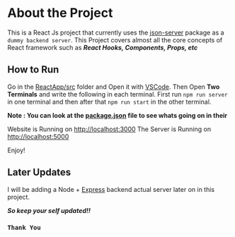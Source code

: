 # About the Project

This is a React Js project that currently uses the [json-server](https://www.npmjs.com/package/json-server) package as a `dummy backend server`.
This Project covers almost all the core concepts of React framework such as ***React Hooks, Components, Props, etc***

## How to Run

Go in the [ReactApp/src](https://github.com/muzammilali28/Sticky_Notes/tree/master/StickyNotes) folder and Open it with [VSCode](https://code.visualstudio.com/).
Then Open **Two Terminals** and write the following in each terminal.
First run `npm run server` in one terminal and then after that `npm run start` in the other terminal.

**Note : You can look at the [package.json](https://github.com/muzammilali28/Sticky_Notes/blob/master/StickyNotes/package.json) file to see whats going on in their**

Website is Running on [http://localhost:3000](http://localhost:3000)
The Server is Running on [http://localhost:5000](http://localhost:5000/notes)

Enjoy!

## Later Updates

I will be adding a Node + [Express](https://www.npmjs.com/package/express) backend actual server later on in this project.

***So keep your self updated!!***

### `Thank You`
